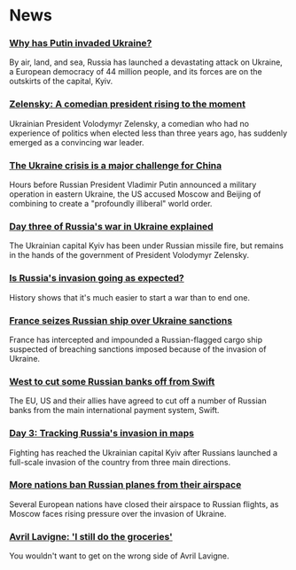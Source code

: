 # News
### [Why has Putin invaded Ukraine?](https://www.bbc.com/news/world-europe-56720589)
By air, land, and sea, Russia has launched a devastating attack on Ukraine, a European democracy of 44 million people, and its forces are on the outskirts of the capital, Kyiv. 
### [Zelensky: A comedian president rising to the moment](https://www.bbc.com/news/world-europe-59667938)
Ukrainian President Volodymyr Zelensky, a comedian who had no experience of politics when elected less than three years ago, has suddenly emerged as a convincing war leader.
### [The Ukraine crisis is a major challenge for China](https://www.bbc.com/news/world-asia-china-60492134)
Hours before Russian President Vladimir Putin announced a military operation in eastern Ukraine, the US accused Moscow and Beijing of combining to create a "profoundly illiberal" world order. 
### [Day three of Russia's war in Ukraine explained](https://www.bbc.com/news/world-europe-60541882)
The Ukrainian capital Kyiv has been under Russian missile fire, but remains in the hands of the government of President Volodymyr Zelensky. 
### [Is Russia's invasion going as expected?](https://www.bbc.com/news/world-europe-60539113)
History shows that it's much easier to start a war than to end one. 
### [France seizes Russian ship over Ukraine sanctions](https://www.bbc.com/news/world-europe-60539119)
France has intercepted and impounded a Russian-flagged cargo ship suspected of breaching sanctions imposed because of the invasion of Ukraine. 
### [West to cut some Russian banks off from Swift](https://www.bbc.com/news/world-60542433)
The EU, US and their allies have agreed to cut off a number of Russian banks from the main international payment system, Swift.
### [Day 3: Tracking Russia's invasion in maps](https://www.bbc.com/news/world-europe-60506682)
Fighting has reached the Ukrainian capital Kyiv after Russians launched a full-scale invasion of the country from three main directions.
### [More nations ban Russian planes from their airspace](https://www.bbc.com/news/world-europe-60539303)
Several European nations have closed their airspace to Russian flights, as Moscow faces rising pressure over the invasion of Ukraine.
### [Avril Lavigne: 'I still do the groceries'](https://www.bbc.com/news/entertainment-arts-60496710)
You wouldn't want to get on the wrong side of Avril Lavigne.
